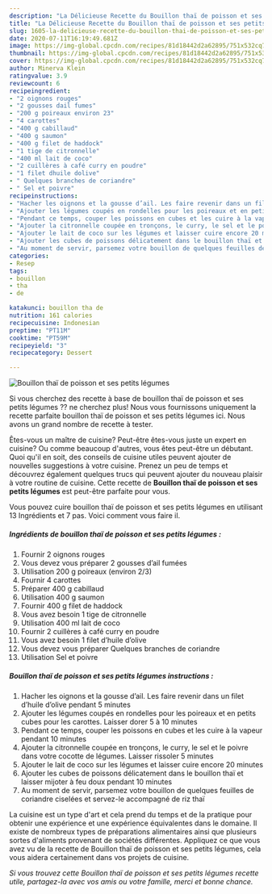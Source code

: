 ```yaml
---
description: "La Délicieuse Recette du Bouillon thaï de poisson et ses petits légumes"
title: "La Délicieuse Recette du Bouillon thaï de poisson et ses petits légumes"
slug: 1605-la-delicieuse-recette-du-bouillon-thai-de-poisson-et-ses-petits-legumes
date: 2020-07-11T16:19:49.681Z
image: https://img-global.cpcdn.com/recipes/81d18442d2a62895/751x532cq70/bouillon-thai-de-poisson-et-ses-petits-legumes-photo-principale-de-la-recette.jpg
thumbnail: https://img-global.cpcdn.com/recipes/81d18442d2a62895/751x532cq70/bouillon-thai-de-poisson-et-ses-petits-legumes-photo-principale-de-la-recette.jpg
cover: https://img-global.cpcdn.com/recipes/81d18442d2a62895/751x532cq70/bouillon-thai-de-poisson-et-ses-petits-legumes-photo-principale-de-la-recette.jpg
author: Minerva Klein
ratingvalue: 3.9
reviewcount: 6
recipeingredient:
- "2 oignons rouges"
- "2 gousses dail fumes"
- "200 g poireaux environ 23"
- "4 carottes"
- "400 g cabillaud"
- "400 g saumon"
- "400 g filet de haddock"
- "1 tige de citronnelle"
- "400 ml lait de coco"
- "2 cuillères à café curry en poudre"
- "1 filet dhuile dolive"
- " Quelques branches de coriandre"
- " Sel et poivre"
recipeinstructions:
- "Hacher les oignons et la gousse d’ail. Les faire revenir dans un filet d’huile d’olive pendant 5 minutes"
- "Ajouter les légumes coupés en rondelles pour les poireaux et en petits cubes pour les carottes. Laisser dorer 5 à 10 minutes"
- "Pendant ce temps, couper les poissons en cubes et les cuire à la vapeur pendant 10 minutes"
- "Ajouter la citronnelle coupée en tronçons, le curry, le sel et le poivre dans votre cocotte de légumes. Laisser rissoler 5 minutes"
- "Ajouter le lait de coco sur les légumes et laisser cuire encore 20 minutes"
- "Ajouter les cubes de poissons délicatement dans le bouillon thaï et laisser mijoter à feu doux pendant 10 minutes"
- "Au moment de servir, parsemez votre bouillon de quelques feuilles de coriandre ciselées et servez-le accompagné de riz thaï"
categories:
- Resep
tags:
- bouillon
- tha
- de

katakunci: bouillon tha de 
nutrition: 161 calories
recipecuisine: Indonesian
preptime: "PT11M"
cooktime: "PT59M"
recipeyield: "3"
recipecategory: Dessert

---
```



![Bouillon thaï de poisson et ses petits légumes](https://img-global.cpcdn.com/recipes/81d18442d2a62895/751x532cq70/bouillon-thai-de-poisson-et-ses-petits-legumes-photo-principale-de-la-recette.jpg)

Si vous cherchez des recette à base de bouillon thaï de poisson et ses petits légumes ?? ne cherchez plus! Nous vous fournissons uniquement la recette parfaite bouillon thaï de poisson et ses petits légumes ici. Nous avons un grand nombre de recette à tester.

Êtes-vous un maître de cuisine? Peut-être êtes-vous juste un expert en cuisine? Ou comme beaucoup d'autres, vous êtes peut-être un débutant. Quoi qu'il en soit, des conseils de cuisine utiles peuvent ajouter de nouvelles suggestions à votre cuisine. Prenez un peu de temps et découvrez également quelques trucs qui peuvent ajouter du nouveau plaisir à votre routine de cuisine. Cette recette de <strong> Bouillon thaï de poisson et ses petits légumes </strong> est peut-être parfaite pour vous.

<!--inarticleads1-->

Vous pouvez cuire bouillon thaï de poisson et ses petits légumes en utilisant 13 Ingrédients et 7 pas. Voici comment vous faire il.

##### Ingrédients de bouillon thaï de poisson et ses petits légumes :

1. Fournir 2 oignons rouges
1. Vous devez vous préparer 2 gousses d’ail fumées
1. Utilisation 200 g poireaux (environ 2/3)
1. Fournir 4 carottes
1. Préparer 400 g cabillaud
1. Utilisation 400 g saumon
1. Fournir 400 g filet de haddock
1. Vous avez besoin 1 tige de citronnelle
1. Utilisation 400 ml lait de coco
1. Fournir 2 cuillères à café curry en poudre
1. Vous avez besoin 1 filet d’huile d’olive
1. Vous devez vous préparer  Quelques branches de coriandre
1. Utilisation  Sel et poivre




<!--inarticleads2-->

##### Bouillon thaï de poisson et ses petits légumes instructions :

1. Hacher les oignons et la gousse d’ail. Les faire revenir dans un filet d’huile d’olive pendant 5 minutes
1. Ajouter les légumes coupés en rondelles pour les poireaux et en petits cubes pour les carottes. Laisser dorer 5 à 10 minutes
1. Pendant ce temps, couper les poissons en cubes et les cuire à la vapeur pendant 10 minutes
1. Ajouter la citronnelle coupée en tronçons, le curry, le sel et le poivre dans votre cocotte de légumes. Laisser rissoler 5 minutes
1. Ajouter le lait de coco sur les légumes et laisser cuire encore 20 minutes
1. Ajouter les cubes de poissons délicatement dans le bouillon thaï et laisser mijoter à feu doux pendant 10 minutes
1. Au moment de servir, parsemez votre bouillon de quelques feuilles de coriandre ciselées et servez-le accompagné de riz thaï




<!--inarticleads1-->

<p>
La cuisine est un type d'art et cela prend du temps et de la pratique pour obtenir une expérience et une expérience équivalentes dans le domaine. Il existe de nombreux types de préparations alimentaires ainsi que plusieurs sortes d'aliments provenant de sociétés différentes. Appliquez ce que vous avez vu de la recette de Bouillon thaï de poisson et ses petits légumes, cela vous aidera certainement dans vos projets de cuisine.
</p>

<p>
<i>Si vous trouvez cette Bouillon thaï de poisson et ses petits légumes recette utile, partagez-la avec vos amis ou votre famille, merci et bonne chance.</i>
</p>
